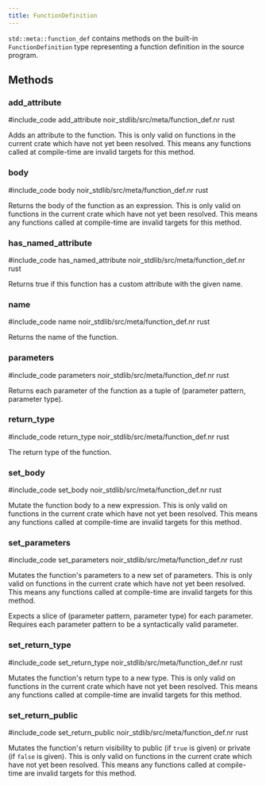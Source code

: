 ```yaml
---
title: FunctionDefinition
---
```


`std::meta::function_def` contains methods on the built-in `FunctionDefinition` type representing
a function definition in the source program.

## Methods

### add_attribute

#include_code add_attribute noir_stdlib/src/meta/function_def.nr rust

Adds an attribute to the function. This is only valid 
on functions in the current crate which have not yet been resolved.
This means any functions called at compile-time are invalid targets for this method.

### body

#include_code body noir_stdlib/src/meta/function_def.nr rust

Returns the body of the function as an expression. This is only valid 
on functions in the current crate which have not yet been resolved.
This means any functions called at compile-time are invalid targets for this method.

### has_named_attribute

#include_code has_named_attribute noir_stdlib/src/meta/function_def.nr rust

Returns true if this function has a custom attribute with the given name.

### name

#include_code name noir_stdlib/src/meta/function_def.nr rust

Returns the name of the function.

### parameters

#include_code parameters noir_stdlib/src/meta/function_def.nr rust

Returns each parameter of the function as a tuple of (parameter pattern, parameter type).

### return_type

#include_code return_type noir_stdlib/src/meta/function_def.nr rust

The return type of the function.

### set_body

#include_code set_body noir_stdlib/src/meta/function_def.nr rust

Mutate the function body to a new expression. This is only valid
on functions in the current crate which have not yet been resolved.
This means any functions called at compile-time are invalid targets for this method.

### set_parameters

#include_code set_parameters noir_stdlib/src/meta/function_def.nr rust

Mutates the function's parameters to a new set of parameters. This is only valid
on functions in the current crate which have not yet been resolved.
This means any functions called at compile-time are invalid targets for this method.

Expects a slice of (parameter pattern, parameter type) for each parameter. Requires
each parameter pattern to be a syntactically valid parameter.

### set_return_type

#include_code set_return_type noir_stdlib/src/meta/function_def.nr rust

Mutates the function's return type to a new type. This is only valid
on functions in the current crate which have not yet been resolved.
This means any functions called at compile-time are invalid targets for this method.

### set_return_public

#include_code set_return_public noir_stdlib/src/meta/function_def.nr rust

Mutates the function's return visibility to public (if `true` is given) or private (if `false` is given). 
This is only valid on functions in the current crate which have not yet been resolved. 
This means any functions called at compile-time are invalid targets for this method.